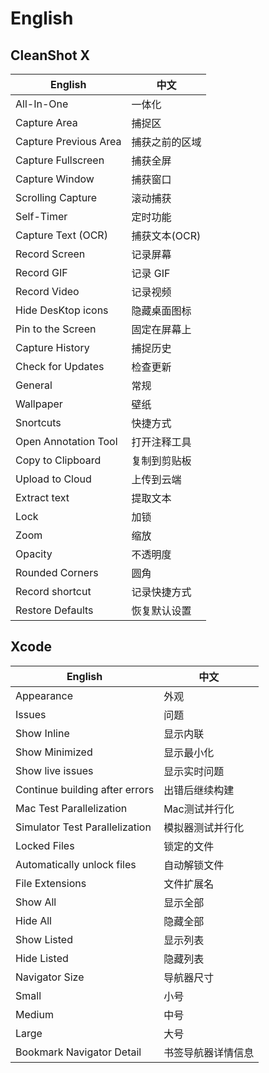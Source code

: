 # English

## CleanShot X

| English               | 中文           |
| --------------------- | -------------- |
| All-In-One            | 一体化         |
| Capture Area          | 捕捉区         |
| Capture Previous Area | 捕获之前的区域 |
| Capture Fullscreen    | 捕获全屏       |
| Capture Window        | 捕获窗口       |
| Scrolling Capture     | 滚动捕获       |
| Self-Timer            | 定时功能       |
| Capture Text (OCR)    | 捕获文本(OCR)  |
| Record Screen         | 记录屏幕       |
| Record GIF            | 记录 GIF       |
| Record Video          | 记录视频       |
| Hide DesKtop icons    | 隐藏桌面图标   |
| Pin to the Screen     | 固定在屏幕上   |
| Capture History       | 捕捉历史       |
| Check for Updates     | 检查更新       |
| General               | 常规           |
| Wallpaper             | 壁纸           |
| Snortcuts             | 快捷方式       |
| Open Annotation Tool  | 打开注释工具   |
| Copy to Clipboard     | 复制到剪贴板   |
| Upload to Cloud       | 上传到云端     |
| Extract text          | 提取文本       |
| Lock                  | 加锁           |
| Zoom                  | 缩放           |
| Opacity               | 不透明度       |
| Rounded Corners       | 圆角           |
| Record shortcut       | 记录快捷方式   |
| Restore Defaults      | 恢复默认设置   |

## Xcode

| English                        | 中文               |
| ------------------------------ | ------------------ |
| Appearance                     | 外观               |
| Issues                         | 问题               |
| Show Inline                    | 显示内联           |
| Show Minimized                 | 显示最小化         |
| Show live issues               | 显示实时问题       |
| Continue building after errors | 出错后继续构建     |
| Mac Test Parallelization       | Mac测试并行化      |
| Simulator Test Parallelization | 模拟器测试并行化   |
| Locked Files                   | 锁定的文件         |
| Automatically unlock files     | 自动解锁文件       |
| File Extensions                | 文件扩展名         |
| Show All                       | 显示全部           |
| Hide All                       | 隐藏全部           |
| Show Listed                    | 显示列表           |
| Hide Listed                    | 隐藏列表           |
| Navigator Size                 | 导航器尺寸         |
| Small                          | 小号               |
| Medium                         | 中号               |
| Large                          | 大号               |
| Bookmark Navigator Detail      | 书签导航器详情信息 |
